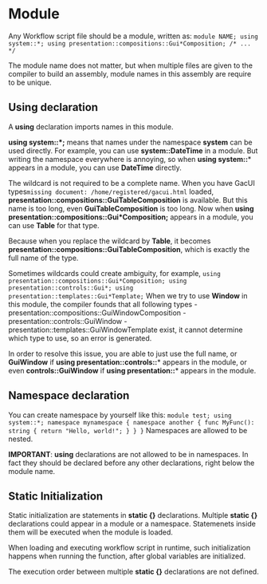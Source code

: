 # Module

Any Workflow script file should be a module, written as: ``` module NAME; using system::*; using presentation::compositions::Gui*Composition; /* ... */ ```

The module name does not matter, but when multiple files are given to the compiler to build an assembly, module names in this assembly are require to be unique.

## Using declaration

A **using** declaration imports names in this module.

**using system::*;** means that names under the namespace **system** can be used directly. For example, you can use **system::DateTime** in a module. But writing the namespace everywhere is annoying, so when **using system::*** appears in a module, you can use **DateTime** directly.

The wildcard is not required to be a complete name. When you have GacUI types`missing document: /home/registered/gacui.html` loaded, **presentation::compositions::GuiTableComposition** is available. But this name is too long, even **GuiTableComposition** is too long. Now when **using presentation::compositions::Gui*Composition;** appears in a module, you can use **Table** for that type.

Because when you replace the wildcard by **Table**, it becomes **presentation::compositions::GuiTableComposition**, which is exactly the full name of the type.

Sometimes wildcards could create ambiguity, for example, ``` using presentation::compositions::Gui*Composition; using presentation::controls::Gui*; using presentation::templates::Gui*Template; ``` When we try to use **Window** in this module, the compiler founds that all following types - presentation::compositions::GuiWindowComposition - presentation::controls::GuiWindow - presentation::templates::GuiWindowTemplate exist, it cannot determine which type to use, so an error is generated.

In order to resolve this issue, you are able to just use the full name, or **GuiWindow** if **using presentation::controls::*** appears in the module, or even **controls::GuiWindow** if **using presentation::*** appears in the module.

## Namespace declaration

You can create namespace by yourself like this: ``` module test; using system::*; namespace mynamespace { namespace another { func MyFunc(): string { return "Hello, world!"; } } } ``` Namespaces are allowed to be nested.

**IMPORTANT**: **using** declarations are not allowed to be in namespaces. In fact they should be declared before any other declarations, right below the module name.

## Static Initialization

Static initialization are statements in **static {}** declarations. Multiple **static {}** declarations could appear in a module or a namespace. Statemenets inside them will be executed when the module is loaded.

When loading and executing workflow script in runtime, such initialization happens when running the [<initialize>](../.././workflow/running/running.md) function, after global variables are initialized.

The execution order between multiple **static {}** declarations are not defined.

